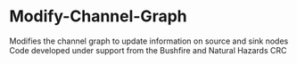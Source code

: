 # Modify-Channel-Graph
Modifies the channel graph to update information on source and sink nodes
Code developed under support from the Bushfire and Natural Hazards CRC
